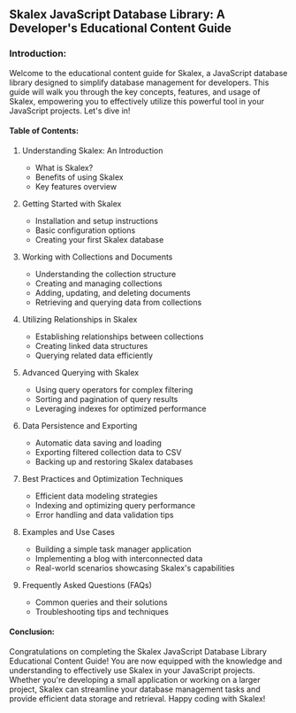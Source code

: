 ## Skalex JavaScript Database Library: A Developer's Educational Content Guide

### Introduction:

Welcome to the educational content guide for Skalex, a JavaScript database library designed to simplify database management for developers. This guide will walk you through the key concepts, features, and usage of Skalex, empowering you to effectively utilize this powerful tool in your JavaScript projects. Let's dive in!

#### Table of Contents:

1. Understanding Skalex: An Introduction

   - What is Skalex?
   - Benefits of using Skalex
   - Key features overview

2. Getting Started with Skalex

   - Installation and setup instructions
   - Basic configuration options
   - Creating your first Skalex database

3. Working with Collections and Documents

   - Understanding the collection structure
   - Creating and managing collections
   - Adding, updating, and deleting documents
   - Retrieving and querying data from collections

4. Utilizing Relationships in Skalex

   - Establishing relationships between collections
   - Creating linked data structures
   - Querying related data efficiently

5. Advanced Querying with Skalex

   - Using query operators for complex filtering
   - Sorting and pagination of query results
   - Leveraging indexes for optimized performance

6. Data Persistence and Exporting

   - Automatic data saving and loading
   - Exporting filtered collection data to CSV
   - Backing up and restoring Skalex databases

7. Best Practices and Optimization Techniques

   - Efficient data modeling strategies
   - Indexing and optimizing query performance
   - Error handling and data validation tips

8. Examples and Use Cases

   - Building a simple task manager application
   - Implementing a blog with interconnected data
   - Real-world scenarios showcasing Skalex's capabilities

9. Frequently Asked Questions (FAQs)
   - Common queries and their solutions
   - Troubleshooting tips and techniques

#### Conclusion:

Congratulations on completing the Skalex JavaScript Database Library Educational Content Guide! You are now equipped with the knowledge and understanding to effectively use Skalex in your JavaScript projects. Whether you're developing a small application or working on a larger project, Skalex can streamline your database management tasks and provide efficient data storage and retrieval. Happy coding with Skalex!

